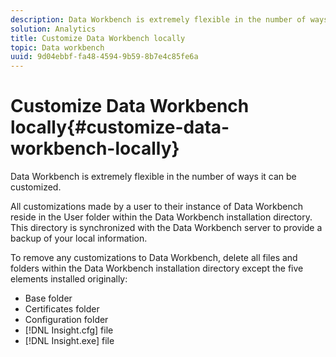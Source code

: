 ```yaml
---
description: Data Workbench is extremely flexible in the number of ways it can be customized.
solution: Analytics
title: Customize Data Workbench locally
topic: Data workbench
uuid: 9d04ebbf-fa48-4594-9b59-8b7e4c85fe6a
---
```


# Customize Data Workbench locally{#customize-data-workbench-locally}

Data Workbench is extremely flexible in the number of ways it can be customized.

All customizations made by a user to their instance of Data Workbench reside in the User folder within the Data Workbench installation directory. This directory is synchronized with the Data Workbench server to provide a backup of your local information.

To remove any customizations to Data Workbench, delete all files and folders within the Data Workbench installation directory except the five elements installed originally:

* Base folder 
* Certificates folder 
* Configuration folder 
* [!DNL Insight.cfg] file 
* [!DNL Insight.exe] file

